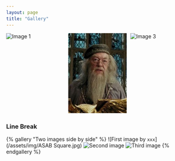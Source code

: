 ```yaml
---
layout: page
title: "Gallery"
---
```


<div style="display: flex; flex-wrap: wrap; gap: 10px;">
  <div style="width: calc(33.33% - 10px);">
    <img src="ASABSpring2025.github.io/assets/img/ASABLogo1" alt="Image 1" style="width: 100%; height: auto;">
  </div>
  <div style="width: calc(33.33% - 10px);">
    <img src="/assets/img/Dumbledore_-_Prisoner_of_Azkaban.jpg" alt="Image 2" style="width: 100%; height: auto;">
  </div>
  <div style="width: calc(33.33% - 10px);">
    <img src="ASABSpring2025.github.io/assets/img/liverpoolcity.jpg" alt="Image 3" style="width: 100%; height: auto;">
  </div>
  <!-- Add more images here as needed -->
</div>

### Line Break

{% gallery "Two images side by side" %}
![First image by `xxx`](/assets/img/ASAB Square.jpg)
![Second image](ASABSpring2025.github.io/assets/img/liverpoolcity.jpg)
![Third image]("/assets/img/Dumbledore_-_Prisoner_of_Azkaban.jpg")
{% endgallery %}
